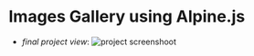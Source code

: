 # Images Gallery using Alpine.js 
- *final project view*:
![project screenshoot](https://github.com/Bilalben23/images_gallery_using_Apline.js/assets/129977156/1dbf9509-acdb-4965-8a50-dc42ff006855)

